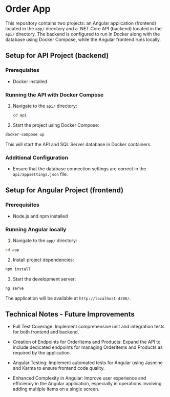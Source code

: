 # Order App

This repository contains two projects: an Angular application (frontend) located in the `app/` directory and a .NET Core API (backend) located in the `api/` directory. The backend is configured to run in Docker along with the database using Docker Compose, while the Angular frontend runs locally.

## Setup for API Project (backend)

### Prerequisites

- Docker installed

### Running the API with Docker Compose

1. Navigate to the `api/` directory:

   ```sh
   cd api
   ```
2. Start the project using Docker Compose:

```sh
docker-compose up
```
This will start the API and SQL Server database in Docker containers.

### Additional Configuration
- Ensure that the database connection settings are correct in the `api/appsettings.json` file.

## Setup for Angular Project (frontend)

### Prerequisites
- Node.js and npm installed

### Running Angular locally
1. Navigate to the `app/` directory:
```sh
cd app
```

2. Install project dependencies:

```sh
npm install
```

3. Start the development server:

```sh
ng serve
```

The application will be available at `http://localhost:4200/`.

## Technical Notes - Future Improvements
- Full Test Coverage: Implement comprehensive unit and integration tests for both frontend and backend.

- Creation of Endpoints for OrderItems and Products: Expand the API to include dedicated endpoints for managing OrderItems and Products as required by the application.

- Angular Testing: Implement automated tests for Angular using Jasmine and Karma to ensure frontend code quality.

- Enhanced Complexity in Angular: Improve user experience and efficiency in the Angular application, especially in operations involving adding multiple items on a single screen.